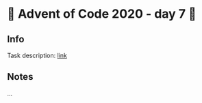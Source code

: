 # 🎄 Advent of Code 2020 - day 7 🎄

## Info

Task description: [link](https://adventofcode.com/2020/day/7)

## Notes

...